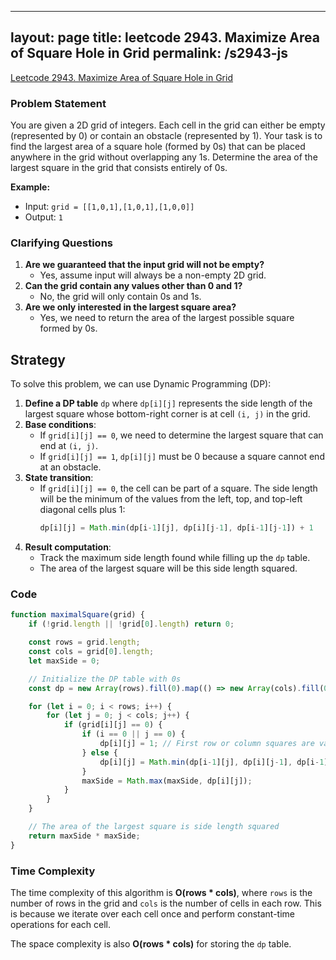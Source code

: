 
---
layout: page
title: leetcode 2943. Maximize Area of Square Hole in Grid
permalink: /s2943-js
---
[Leetcode 2943. Maximize Area of Square Hole in Grid](https://algoadvance.github.io/algoadvance/l2943)
### Problem Statement

You are given a 2D grid of integers. Each cell in the grid can either be empty (represented by 0) or contain an obstacle (represented by 1). Your task is to find the largest area of a square hole (formed by 0s) that can be placed anywhere in the grid without overlapping any 1s. Determine the area of the largest square in the grid that consists entirely of 0s.

**Example:**
- Input: `grid = [[1,0,1],[1,0,1],[1,0,0]]`
- Output: `1`

### Clarifying Questions

1. **Are we guaranteed that the input grid will not be empty?**
   - Yes, assume input will always be a non-empty 2D grid.
2. **Can the grid contain any values other than 0 and 1?**
   - No, the grid will only contain 0s and 1s.
3. **Are we only interested in the largest square area?**
   - Yes, we need to return the area of the largest possible square formed by 0s.

## Strategy

To solve this problem, we can use Dynamic Programming (DP):

1. **Define a DP table** `dp` where `dp[i][j]` represents the side length of the largest square whose bottom-right corner is at cell `(i, j)` in the grid.
2. **Base conditions**:
   - If `grid[i][j] == 0`, we need to determine the largest square that can end at `(i, j)`.
   - If `grid[i][j] == 1`, `dp[i][j]` must be 0 because a square cannot end at an obstacle.
3. **State transition**:
   - If `grid[i][j] == 0`, the cell can be part of a square. The side length will be the minimum of the values from the left, top, and top-left diagonal cells plus 1:
     ```javascript
     dp[i][j] = Math.min(dp[i-1][j], dp[i][j-1], dp[i-1][j-1]) + 1
     ```
4. **Result computation**:
   - Track the maximum side length found while filling up the `dp` table.
   - The area of the largest square will be this side length squared.

### Code

```javascript
function maximalSquare(grid) {
    if (!grid.length || !grid[0].length) return 0;

    const rows = grid.length;
    const cols = grid[0].length;
    let maxSide = 0;

    // Initialize the DP table with 0s
    const dp = new Array(rows).fill(0).map(() => new Array(cols).fill(0));

    for (let i = 0; i < rows; i++) {
        for (let j = 0; j < cols; j++) {
            if (grid[i][j] == 0) {
                if (i == 0 || j == 0) {
                    dp[i][j] = 1; // First row or column squares are valid if they are 0
                } else {
                    dp[i][j] = Math.min(dp[i-1][j], dp[i][j-1], dp[i-1][j-1]) + 1;
                }
                maxSide = Math.max(maxSide, dp[i][j]);
            }
        }
    }

    // The area of the largest square is side length squared
    return maxSide * maxSide;
}
```

### Time Complexity

The time complexity of this algorithm is **O(rows * cols)**, where `rows` is the number of rows in the grid and `cols` is the number of cells in each row. This is because we iterate over each cell once and perform constant-time operations for each cell.

The space complexity is also **O(rows * cols)** for storing the `dp` table.